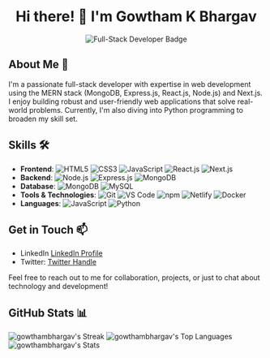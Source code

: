 <div align="center">
  <h1>Hi there! 👋 I'm Gowtham K Bhargav</h1>
  <img src="https://img.shields.io/badge/Full--Stack%20Developer-MERN%20%7C%20Next.js-blueviolet" alt="Full-Stack Developer Badge">
</div>

## About Me 🚀

I'm a passionate full-stack developer with expertise in web development using the MERN stack (MongoDB, Express.js, React.js, Node.js) and Next.js. I enjoy building robust and user-friendly web applications that solve real-world problems. Currently, I'm also diving into Python programming to broaden my skill set.

## Skills 🛠️

- **Frontend**: ![HTML5](https://img.shields.io/badge/-HTML5-orange?logo=html5) ![CSS3](https://img.shields.io/badge/-CSS3-blue?logo=css3) ![JavaScript](https://img.shields.io/badge/-JavaScript-yellow?logo=javascript) ![React.js](https://img.shields.io/badge/-React.js-blue?logo=react) ![Next.js](https://img.shields.io/badge/-Next.js-black?logo=next-dot-js)
- **Backend**: ![Node.js](https://img.shields.io/badge/-Node.js-green?logo=node.js) ![Express.js](https://img.shields.io/badge/-Express.js-lightgrey?logo=express) ![MongoDB](https://img.shields.io/badge/-MongoDB-green?logo=mongodb)
- **Database**: ![MongoDB](https://img.shields.io/badge/-MongoDB-green?logo=mongodb) ![MySQL](https://img.shields.io/badge/-MySQL-blue?logo=mysql)
- **Tools & Technologies**: ![Git](https://img.shields.io/badge/-Git-black?logo=git) ![VS Code](https://img.shields.io/badge/-VS%20Code-blue?logo=visual-studio-code) ![npm](https://img.shields.io/badge/-npm-red?logo=npm) ![Netlify](https://img.shields.io/badge/-Netlify-blue?logo=netlify) ![Docker](https://img.shields.io/badge/-Docker-blue?logo=docker)
- **Languages**: ![JavaScript](https://img.shields.io/badge/-JavaScript-green?logo=javascript) ![Python](https://img.shields.io/badge/-Python-white?logo=python)

## Get in Touch 📫

- LinkedIn [LinkedIn Profile](https://linkedin.com/in/gowthamkbhargav)
- Twitter: [Twitter Handle](https://twitter.com/gowthambhargav_)

Feel free to reach out to me for collaboration, projects, or just to chat about technology and development!

## GitHub Stats 📊



![gowthambhargav's Streak](https://github-readme-streak-stats.herokuapp.com/?user=gowthambhargav&theme=tokyonight&hide_border=true)
![gowthambhargav's Top Languages](https://github-readme-stats.vercel.app/api/top-langs/?username=gowthambhargav&theme=tokyonight&show_icons=true&hide_border=true&layout=compact)
![gowthambhargav's Stats](https://github-readme-stats.vercel.app/api?username=gowthambhargav&theme=tokyonight&show_icons=true&hide_border=true&count_private=true)
